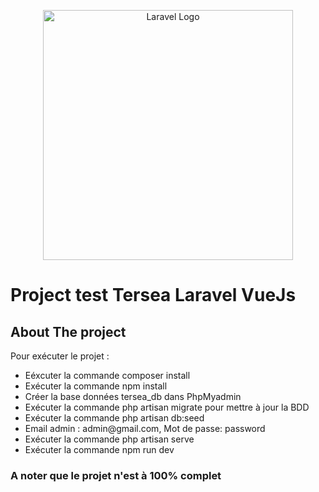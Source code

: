 <p align="center"><a href="https://laravel.com" target="_blank"><img src="https://raw.githubusercontent.com/laravel/art/master/logo-lockup/5%20SVG/2%20CMYK/1%20Full%20Color/laravel-logolockup-cmyk-red.svg" width="400" alt="Laravel Logo"></a></p>

<h1>Project test Tersea Laravel VueJs</h1>

## About The project

Pour exécuter le projet :
<ul>
    <li>Eéxcuter la commande composer install</li>
    <li>Exécuter la commande npm install</li>
    <li>Créer la base données tersea_db dans PhpMyadmin </li>
    <li>Exécuter la commande php artisan migrate pour mettre à jour la BDD</li>
    <li>Exécuter la commande php artisan db:seed</li>
    <li>Email admin : admin@gmail.com, Mot de passe: password</li>
    <li>Exécuter la commande php artisan serve</li>
    <li>Exécuter la commande npm run dev</li>
</ul>

<h3>A noter que le projet n'est à 100% complet</h3>


